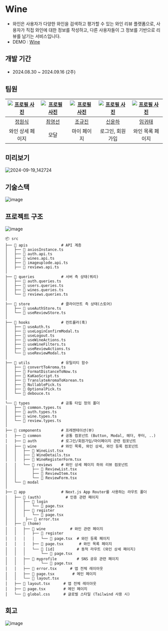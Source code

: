 # Wine
- 와인은 사용자가 다양한 와인을 검색하고 평가할 수 있는 와인 리뷰 플랫폼으로, 사용자가 직접 와인에 대한 정보를 작성하고, 다른 사용자들이 그 정보를 기반으로 리뷰를 남기는 서비스입니다. 
- DEMO : [Wine](https://wine-cdi.vercel.app/)

## 개발 기간
- 2024.08.30 ~ 2024.09.16 (2주)

## 팀원
| [![프로필 사진](https://github.com/wonsik3686.png)](https://github.com/wonsik3686) | [![프로필 사진](https://github.com/choi-youngsun.png)](https://github.com/choi-youngsun) | [![프로필 사진](https://github.com/gjrefa9139.png)](https://github.com/gjrefa9139) | [![프로필 사진](https://github.com/ayoooyh.png)](https://github.com/ayoooyh) | [![프로필 사진](https://github.com/KorpoQ.png)](https://github.com/KorpoQ) |
| :-------: | :-------: | :-------: | :-------: | :-------: |
| [정원식](https://github.com/wonsik3686) | [최영선](https://github.com/choi-youngsun) | [조규진](https://github.com/gjrefa9139) | [신윤하](https://github.com/ayoooyh) | [임귀태](https://github.com/KorpoQ) |
| 와인 상세 페이지 | 모달 | 마이 페이지 | 로그인, 회원가입 | 와인 목록 페이지 |

## 미리보기
![2024-09-19_142724](https://github.com/user-attachments/assets/c56676c9-4f5e-4f22-946e-ffb9adf28d79)


## 기술스택
![image](https://github.com/user-attachments/assets/1672842f-ca36-4a1a-a945-bdf8e4bbf33a)


## 프로젝트 구조
![image](https://github.com/user-attachments/assets/385fa739-4f2e-4673-a287-7f8932755b2c)

```
📦 src
├── 📂 apis               # API 계층
│   ├── 📜 axiosInstance.ts
│   ├── 📜 auth.api.ts
│   ├── 📜 wines.api.ts
│   ├── 📜 imageuplode.api.ts
│   ├── 📜 reviews.api.ts
│
├── 📂 queries            # 서버 측 상태(쿼리)
│   ├── 📜 auth.queries.ts
│   ├── 📜 users.queries.ts
│   ├── 📜 wines.queries.ts
│   └── 📜 reviews.queries.ts
│
├── 📂 store              # 클라이언트 측 상태(스토어)
│   ├── 📜 useAuthStore.ts
│   └── 📜 useReviewStore.ts
│
├── 📂 hooks              # 컨트롤러(훅)
│   ├── 📜 useAuth.ts
│   ├── 📜 useLoginConfirmModal.ts
│   ├── 📜 useLogout.ts
│   ├── 📜 useWineActions.ts
│   ├── 📜 useWineFilters.ts
│   ├── 📜 useReviewActions.ts
│   └── 📜 useReviewModal.ts
│
├── 📂 utils              # 유틸리티 함수
│   ├── 📜 convertToAroma.ts
│   ├── 📜 FormatDistanceToNow.ts
│   ├── 📜 KaKaoScript.ts
│   ├── 📜 TranslateAromaToKorean.ts
│   ├── 📜 NullablePick.ts
│   ├── 📜 OptionalPick.ts
│   └── 📜 debouce.ts
│
└── 📂 types              # 공통 타입 정의 폴더
│   ├── 📜 common.types.ts
│   ├── 📜 auth.types.ts
│   ├── 📜 wine.types.ts
│   └── 📜 review.types.ts
│
├── 📂 components         # 프레젠테이션(뷰)
│   ├── 📂 common         # 공통 컴포넌트 (Button, Modal, 헤더, 푸터, ..)
│   ├── 📂 auth           # 로그인/회원가입/마이페이지 관련 컴포넌트
│   ├── 📂 wine           # 와인 목록, 와인 상세, 와인 등록 컴포넌트
│   │   ├── 📜 WineList.tsx
│   │   ├── 📜 WineDetails.tsx
│   │   ├── 📜 WineRegisterForm.tsx
│   │   └── 📂 reviews    # 와인 상세 페이지 하위 리뷰 컴포넌트
│   │       ├── 📜 ReviewList.tsx
│   │       ├── 📜 ReviewItem.tsx
│   │       └── 📜 ReviewForm.tsx
│   └── 📂 modal 
│
├── 📂 app                # Next.js App Router를 사용하는 라우트 폴더
│   ├── 📂 (auth)           # 인증 관련 페이지
│   │   ├── 📂 login
│   │   │   └── 📜 page.tsx
│   │   ├── 📂 register
│   │   │   └── 📜 page.tsx
│   │    ├── 📜 error.tsx 
│   ├── 📂 (home) 
│   │   ├── 📂 wine           # 와인 관련 페이지
│   │   │   ├── 📂 register
│   │   │   │   └── 📜 page.tsx  # 와인 등록 페이지
│   │   │   ├── 📜 page.tsx       # 와인 목록 페이지
│   │   │   └── 📂 [id]          # 동적 라우트 (와인 상세 페이지)
│   │   │       └── 📜 page.tsx
│   │   ├── 📂 myprofile         # SNS 공유 관련 페이지
│   │   │       └── 📜 page.tsx
│   │   ├── 📜 error.tsx      # 앱 전체 레이아웃
│   │   ├── 📜 page.tsx        # 메인 페이지
│   │   └── 📜 layout.tsx 
│   ├── 📜 layout.tsx      # 앱 전체 레이아웃
│   ├── 📜 page.tsx        # 메인 페이지
│   └── 📜 global.css      # 글로벌 스타일 (Tailwind 사용 시)
```



## 회고
![image](https://github.com/user-attachments/assets/83084921-fb30-42fc-880b-21c8d08c361a)
